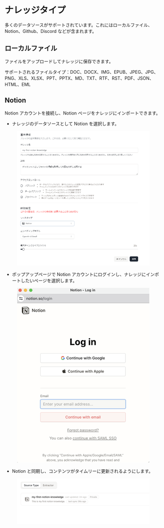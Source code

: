 # ナレッジタイプ

多くのデータソースがサポートされています。これにはローカルファイル、Notion、Github、Discord などが含まれます。

## ローカルファイル

ファイルをアップロードしてナレッジに保存できます。

サポートされるファイルタイプ：DOC、DOCX、IMG、EPUB、JPEG、JPG、PNG、XLS、XLSX、PPT、PPTX、MD、TXT、RTF、RST、PDF、JSON、HTML、EML

## Notion

Notion アカウントを接続し、Notion ページをナレッジにインポートできます。

- ナレッジのデータソースとして Notion を選択します。

<figure><img src="../images/screenshot-20240628-134709.png" alt="notion"></figure>

- ポップアップページで Notion アカウントにログインし、ナレッジにインポートしたいページを選択します。

<figure><img src="../images/notion-2.png" alt="notion-2"></figure>

- Notion と同期し、コンテンツがタイムリーに更新されるようにします。

<figure><img src="../images/notion-3.png" alt="notion-3"></figure>

<!-- ## Github



## Discord -->

